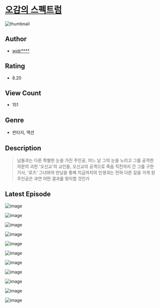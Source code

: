 # [오감의 스펙트럼](https://comic.naver.com/bestChallenge/list?titleId=810250)
![thumbnail](https://image-comic.pstatic.net/user_contents_data/challenge_comic/2023/05/23/354926/upload_3835154154153588276_480x623.jpeg)

## Author
- [wjdr****](https://comic.naver.com/artistTitle?id=354926)

## Rating
- 8.20

## View Count
- 151

## Genre
- 판타지, 액션

## Description
> 남들과는 다른 특별한 눈을 가진 주인공, 어느 날 그의 눈을 노리고 그를 공격한 의문의 괴한 '오신교'의 교인들, 오신교의 공격으로 죽음 직전까지 간 그를 구한 기사, '로즈' 그녀와의 만남을 통해 지금까지의 인생과는 전혀 다른 길을 가게 된 주인공은 과연 어떤 결과를 맞이할 것인가


## Latest Episode
![image](https://image-comic.pstatic.net/user_contents_data/challenge_comic/2023/05/23/354926/upload_3688506576017056614.jpeg)

![image](https://image-comic.pstatic.net/user_contents_data/challenge_comic/2023/05/23/354926/upload_3474580328107291233.jpeg)

![image](https://image-comic.pstatic.net/user_contents_data/challenge_comic/2023/05/23/354926/upload_7005127326815183156.jpeg)

![image](https://image-comic.pstatic.net/user_contents_data/challenge_comic/2023/05/23/354926/upload_3761972665827669601.jpeg)

![image](https://image-comic.pstatic.net/user_contents_data/challenge_comic/2023/05/23/354926/upload_3977303231510491188.jpeg)

![image](https://image-comic.pstatic.net/user_contents_data/challenge_comic/2023/05/23/354926/upload_7090417568324793446.jpeg)

![image](https://image-comic.pstatic.net/user_contents_data/challenge_comic/2023/05/23/354926/upload_3473742306970121017.jpeg)

![image](https://image-comic.pstatic.net/user_contents_data/challenge_comic/2023/05/23/354926/upload_4063766630438876513.jpeg)

![image](https://image-comic.pstatic.net/user_contents_data/challenge_comic/2023/05/23/354926/upload_3905520493068892215.jpeg)

![image](https://image-comic.pstatic.net/user_contents_data/challenge_comic/2023/05/23/354926/upload_3918755328222638136.jpeg)

![image](https://image-comic.pstatic.net/user_contents_data/challenge_comic/2023/05/23/354926/upload_4050201045688858211.jpeg)
